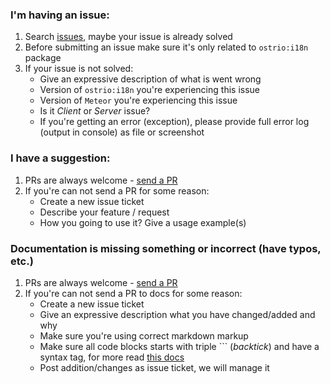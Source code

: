 ### I'm having an issue:
 1. Search [issues](https://github.com/VeliovGroup/Meteor-Internationalization/issues), maybe your issue is already solved
 3. Before submitting an issue make sure it's only related to `ostrio:i18n` package
 4. If your issue is not solved:
     - Give an expressive description of what is went wrong
     - Version of `ostrio:i18n` you're experiencing this issue
     - Version of `Meteor` you're experiencing this issue
     - Is it *Client* or *Server* issue?
     - If you're getting an error (exception), please provide full error log (output in console) as file or screenshot

### I have a suggestion:
 1. PRs are always welcome - [send a PR](https://github.com/VeliovGroup/Meteor-Internationalization/compare)
 2. If you're can not send a PR for some reason:
     - Create a new issue ticket
     - Describe your feature / request
     - How you going to use it? Give a usage example(s)

### Documentation is missing something or incorrect (have typos, etc.)
 1. PRs are always welcome - [send a PR](https://github.com/VeliovGroup/Meteor-Internationalization/compare)
 2. If you're can not send a PR to docs for some reason:
     - Create a new issue ticket
     - Give an expressive description what you have changed/added and why
     - Make sure you're using correct markdown markup
     - Make sure all code blocks starts with triple ``` (*backtick*) and have a syntax tag, for more read [this docs](https://help.github.com/articles/creating-and-highlighting-code-blocks/#syntax-highlighting)
     - Post addition/changes as issue ticket, we will manage it